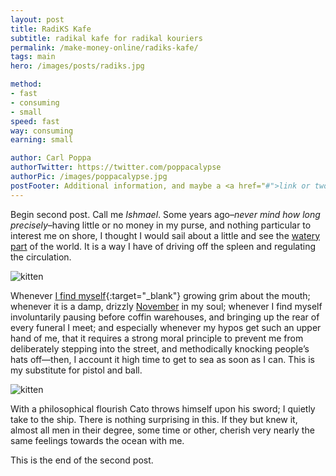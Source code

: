 ```yaml
---
layout: post
title: RadiKS Kafe
subtitle: radikal kafe for radikal kouriers
permalink: /make-money-online/radiks-kafe/
tags: main
hero: /images/posts/radiks.jpg

method:
- fast
- consuming
- small
speed: fast
way: consuming
earning: small

author: Carl Poppa
authorTwitter: https://twitter.com/poppacalypse
authorPic: /images/poppacalypse.jpg
postFooter: Additional information, and maybe a <a href="#">link or two</a>
---
```


Begin second post. Call me *Ishmael*. Some years ago–*never mind how long
precisely*–having little or no money in my purse, and nothing
particular to interest me on shore, I thought I would sail about a little
and see the [watery part](https://www.maddeninglyyes.to) of the world. It is a way I have of driving off
the spleen and regulating the circulation.

<img class="pull-left" src="https://placekitten.com/g/400/200" alt="kitten">

Whenever [I find myself](https://100ways.to/make-money-online){:target="_blank"} growing grim about the mouth; whenever it is a damp,
drizzly <a href="https://100days.to/build-a-new-habit" target="_blank">November</a> in my soul; whenever I find myself involuntarily pausing
before coffin warehouses, and bringing up the rear of every funeral I meet;
and especially whenever my hypos get such an upper hand of me, that it
requires a strong moral principle to prevent me from deliberately stepping
into the street, and methodically knocking people’s hats off—then, I
account it high time to get to sea as soon as I can. This is my substitute
for pistol and ball.

<img class="pull-right" src="https://placekitten.com/400/200" alt="kitten">

With a philosophical flourish Cato throws himself upon
his sword; I quietly take to the ship. There is nothing surprising in this.
If they but knew it, almost all men in their degree, some time or other,
cherish very nearly the same feelings towards the ocean with me.

This is the end of the second post.

